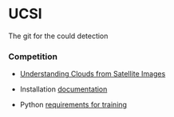 # UCSI
The git for the could detection

### Competition
* [Understanding Clouds from Satellite Images](https://www.kaggle.com/c/understanding_cloud_organization)

* Installation [documentation](doc/INSTALL.md)

* Python [requirements for training](requirements.txt)